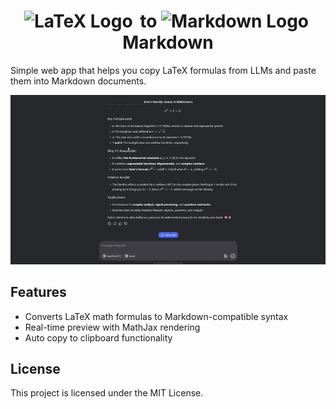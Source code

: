 <div align="center">
  <h1>
    <img src="https://upload.wikimedia.org/wikipedia/commons/9/92/LaTeX_logo.svg" width="80" height="35" alt="LaTeX Logo" class="logo-image" style="margin-right: 5px;">
    to
    <img src="https://upload.wikimedia.org/wikipedia/commons/4/48/Markdown-mark.svg" width="45" height="35" alt="Markdown Logo" class="logo-image" style="margin-right: 5px;">
    Markdown
  </h1>
</div>

Simple web app that helps you copy LaTeX formulas from LLMs and paste them into Markdown documents.

![Demo](demo.gif)

## Features

- Converts LaTeX math formulas to Markdown-compatible syntax
- Real-time preview with MathJax rendering
- Auto copy to clipboard functionality

## License

This project is licensed under the MIT License.
